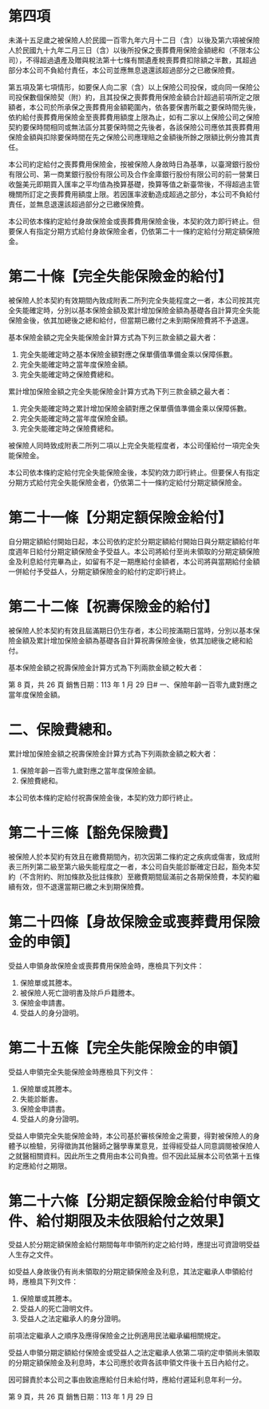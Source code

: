 # 第四項

未滿十五足歲之被保險人於民國一百零九年六月十二日（含）以後及第六項被保險人於民國九十九年二月三日（含）以後所投保之喪葬費用保險金額總和（不限本公司），不得超過遺產及贈與稅法第十七條有關遺產稅喪葬費扣除額之半數，其超過部分本公司不負給付責任，本公司並應無息退還該超過部分之已繳保險費。

第五項及第七項情形，如要保人向二家（含）以上保險公司投保，或向同一保險公司投保數個保險契（附）約，且其投保之喪葬費用保險金額合計超過前項所定之限額者，本公司於所承保之喪葬費用金額範圍內，依各要保書所載之要保時間先後，依約給付喪葬費用保險金至喪葬費用額度上限為止，如有二家以上保險公司之保險契約要保時間相同或無法區分其要保時間之先後者，各該保險公司應依其喪葬費用保險金額與扣除要保時間在先之保險公司應理賠之金額後所餘之限額比例分擔其責任。

本公司約定給付之喪葬費用保險金，按被保險人身故時日為基準，以臺灣銀行股份有限公司、第一商業銀行股份有限公司及合作金庫銀行股份有限公司的前一營業日收盤美元即期買入匯率之平均值為換算基礎，換算等值之新臺幣後，不得超過主管機關所訂定之喪葬費用額度上限。若因匯率波動造成超過之部分，本公司不負給付責任，並無息退還該超過部分之已繳保險費。

本公司依本條約定給付身故保險金或喪葬費用保險金後，本契約效力即行終止。但要保人有指定分期方式給付身故保險金者，仍依第二十一條約定給付分期定額保險金。

# 第二十條【完全失能保險金的給付】

被保險人於本契約有效期間內致成附表二所列完全失能程度之一者，本公司按其完全失能確定時，分別以基本保險金額及累計增加保險金額為基礎各自計算完全失能保險金後，依其加總後之總和給付，但當期已繳付之未到期保險費將不予退還。

基本保險金額之完全失能保險金計算方式為下列三款金額之最大者：

1. 完全失能確定時之基本保險金額對應之保單價值準備金乘以保障係數。
2. 完全失能確定時之當年度保險金額。
3. 完全失能確定時之保險費總和。

累計增加保險金額之完全失能保險金計算方式為下列三款金額之最大者：

1. 完全失能確定時之累計增加保險金額對應之保單價值準備金乘以保障係數。
2. 完全失能確定時之當年度保險金額。
3. 完全失能確定時之保險費總和。

被保險人同時致成附表二所列二項以上完全失能程度者，本公司僅給付一項完全失能保險金。

本公司依本條約定給付完全失能保險金後，本契約效力即行終止。但要保人有指定分期方式給付完全失能保險金者，仍依第二十一條約定給付分期定額保險金。

# 第二十一條【分期定額保險金給付】

自分期定額給付開始日起，本公司依約定於分期定額給付開始日與分期定額給付年度週年日給付分期定額保險金予受益人。本公司將給付至尚未領取的分期定額保險金及利息給付完畢為止，如留有不足一期應給付金額者，本公司將與當期給付金額一併給付予受益人，分期定額保險金的給付約定即行終止。

# 第二十二條【祝壽保險金的給付】

被保險人於本契約有效且屆滿期日仍生存者，本公司按滿期日當時，分別以基本保險金額及累計增加保險金額為基礎各自計算祝壽保險金後，依其加總後之總和給付。

基本保險金額之祝壽保險金計算方式為下列兩款金額之較大者：

第 8 頁，共 26 頁 銷售日期：113 年 1 月 29 日# 一、保險年齡一百零九歲對應之當年度保險金額。

# 二、保險費總和。

累計增加保險金額之祝壽保險金計算方式為下列兩款金額之較大者：

1. 保險年齡一百零九歲對應之當年度保險金額。
2. 保險費總和。

本公司依本條約定給付祝壽保險金後，本契約效力即行終止。

# 第二十三條【豁免保險費】

被保險人於本契約有效且在繳費期間內，初次因第二條約定之疾病或傷害，致成附表三所列第二級至第六級失能程度之一者，本公司自失能診斷確定日起，豁免本契約（不含附約、附加條款及批註條款）至繳費期間屆滿前之各期保險費，本契約繼續有效，但不退還當期已繳之未到期保險費。

# 第二十四條【身故保險金或喪葬費用保險金的申領】

受益人申領身故保險金或喪葬費用保險金時，應檢具下列文件：

1. 保險單或其謄本。
2. 被保險人死亡證明書及除戶戶籍謄本。
3. 保險金申請書。
4. 受益人的身分證明。

# 第二十五條【完全失能保險金的申領】

受益人申領完全失能保險金時應檢具下列文件：

1. 保險單或其謄本。
2. 失能診斷書。
3. 保險金申請書。
4. 受益人的身分證明。

受益人申領完全失能保險金時，本公司基於審核保險金之需要，得對被保險人的身體予以檢驗，另得徵詢其他醫師之醫學專業意見，並得經受益人同意調閱被保險人之就醫相關資料。因此所生之費用由本公司負擔。但不因此延展本公司依第十五條約定應給付之期限。

# 第二十六條【分期定額保險金給付申領文件、給付期限及未依限給付之效果】

受益人於分期定額保險金給付期間每年申領所約定之給付時，應提出可資證明受益人生存之文件。

如受益人身故後仍有尚未領取的分期定額保險金及利息，其法定繼承人申領給付時，應檢具下列文件：

1. 保險單或其謄本。
2. 受益人的死亡證明文件。
3. 受益人之法定繼承人的身分證明。

前項法定繼承人之順序及應得保險金之比例適用民法繼承編相關規定。

受益人申領分期定額給付保險金或受益人之法定繼承人依第二項約定申領尚未領取的分期定額保險金及利息時，本公司應於收齊各該申領文件後十五日內給付之。

因可歸責於本公司之事由致逾應給付日未給付時，應給付遲延利息年利一分。

第 9 頁，共 26 頁 銷售日期：113 年 1 月 29 日